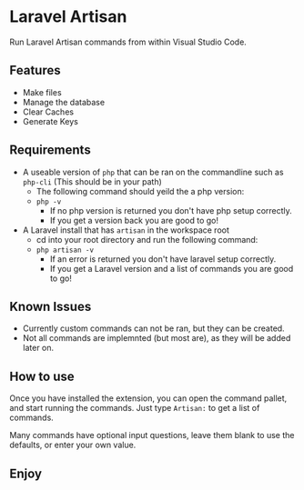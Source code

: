 # Laravel Artisan

Run Laravel Artisan commands from within Visual Studio Code.

## Features

* Make files
* Manage the database
* Clear Caches
* Generate Keys

## Requirements

* A useable version of `php` that can be ran on the commandline such as `php-cli` (This should be in your path)
    * The following command should yeild the a php version:
    * `php -v`
        * If no php version is returned you don't have php setup correctly.
        * If you get a version back you are good to go!
* A Laravel install that has `artisan` in the workspace root
    * cd into your root directory and run the following command:
    * `php artisan -v`
        * If an error is returned you don't have laravel setup correctly.
        * If you get a Laravel version and a list of commands you are good to go!

## Known Issues

* Currently custom commands can not be ran, but they can be created.
* Not all commands are implemnted (but most are), as they will be added later on.

## How to use

Once you have installed the extension, you can open the command pallet, and start running the commands. Just type `Artisan:` to get a list of commands.

Many commands have optional input questions, leave them blank to use the defaults, or enter your own value.

## Enjoy